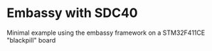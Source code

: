 # Embassy with SDC40

Minimal example using the embassy framework on a STM32F411CE "blackpill" board
